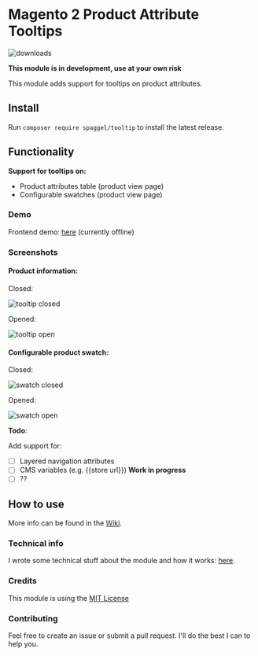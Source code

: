 # Magento 2 Product Attribute Tooltips

![downloads](https://img.shields.io/packagist/dt/Spaggel/Tooltip?style=plastic)

**This module is in development, use at your own risk**

This module adds support for tooltips on product attributes.

## Install

Run `composer require spaggel/tooltip` to install the latest release.

## Functionality

**Support for tooltips on:**
- Product attributes table (product view page)
- Configurable swatches (product view page)

### Demo

Frontend demo: [here](https://magento2.spaggel.nl/configurable-product-2.html) (currently offline)

### Screenshots

#### Product information:

Closed:

![tooltip closed](https://raw.githubusercontent.com/wiki/Spaggel/Tooltip/img/product-attribute-tooltip-closed.jpg)

Opened:

![tooltip open](https://raw.githubusercontent.com/wiki/Spaggel/Tooltip/img/product-attribute-tooltip-open.jpg)

#### Configurable product swatch:

Closed:

![swatch closed](https://raw.githubusercontent.com/wiki/Spaggel/Tooltip/img/product-swatch-tooltip-closed.png)

Opened:
 
![swatch open](https://raw.githubusercontent.com/wiki/Spaggel/Tooltip/img/product-swatch-tooltip-open.png)

**Todo**:

Add support for:
- [ ] Layered navigation attributes
- [ ] CMS variables (e.g. {{store url}}) **Work in progress**
- [ ] ??

## How to use

More info can be found in the [Wiki](https://github.com/Spaggel/Tooltip/wiki).

### Technical info

I wrote some technical stuff about the module and how it works: [here](https://github.com/Spaggel/Tooltip/wiki/Technical-details).

### Credits

This module is using the [MIT License](https://github.com/Spaggel/Tooltip/blob/master/LICENSE.md)

### Contributing

Feel free to create an issue or submit a pull request. I'll do the best I can to help you.
